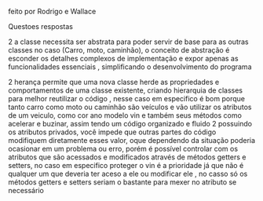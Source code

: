 feito por Rodrigo e Wallace 

Questoes respostas 

2  a classe necessita ser abstrata para poder servir de base para as outras classes no caso (Carro, moto, caminhão), o conceito de abstração é esconder os detalhes complexos 
de implementação e expor apenas as funcionalidades essenciais , simplificando o desenvolvimento do programa

2 herança permite que uma nova classe herde as propriedades e comportamentos de uma classe existente, criando hierarquia de classes para melhor reutilizar o código ,
nesse caso em especifico é bom porque tanto carro como moto ou caminhão são veículos e vão utilizar os atributos de um veiculo, como cor ano modelo vin e também seus métodos 
como acelerar e buzinar, assim tendo um código organizado e fluido 
2  possuindo  os atributos privados, você impede que outras partes do código modifiquem diretamente esses valor, oque dependendo da situação poderia ocasionar
em um problema ou erro, porém é possível controlar com os atributos que são acessados e modificados através de métodos getters e setters, no caso em especifico
proteger o vin é a prioridade já que não é qualquer um que deveria ter aceso a ele ou modificar ele , no casso só os métodos getters e setters seriam o bastante
para mexer no atributo se necessário
